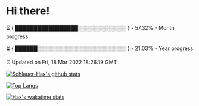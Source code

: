 # Hi there!

⏳ { █████████████████░░░░░░░░░░░░░ } - 57.32% - Month progress

⏳ { ██████░░░░░░░░░░░░░░░░░░░░░░░░ } - 21.03% - Year progress

⏰ Updated on Fri, 18 Mar 2022 18:26:19 GMT


[![Schlauer-Hax's github stats](https://github-readme-stats.vercel.app/api?username=Schlauer-Hax&show_icons=true&theme=dark&count_private=true)](https://github.com/Schlauer-Hax)


[![Top Langs](https://github-readme-stats.vercel.app/api/top-langs/?username=Schlauer-Hax&layout=compact&theme=dark)](https://github.com/Schlauer-Hax?tab=repositories)


[![Hax's wakatime stats](https://github-readme-stats.vercel.app/api/wakatime?username=Hax&theme=dark)](https://wakatime.com/@Hax)

